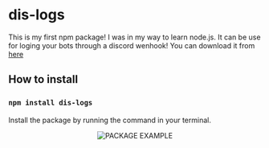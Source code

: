 # dis-logs

This is my first npm package! I was in my way to learn node.js.
It can be use for loging your bots through a discord wenhook! You can download it from [​here​](https://www.npmjs.com/package/dis-logs) 

## ​How to install
### ​`npm install dis-logs` 
​Install the package by running the command in your terminal.

<center>
<img src="https://cdn.discordapp.com/attachments/905017554794332201/951110937346191380/unknown.png" alt="PACKAGE EXAMPLE" />
</center>